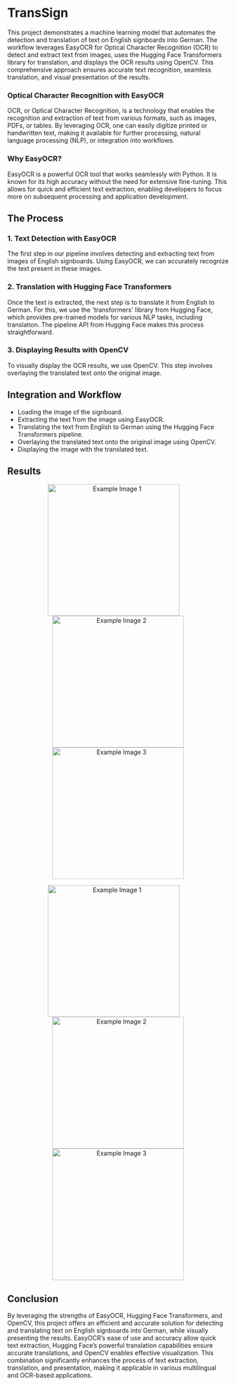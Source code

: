 # TransSign
This project demonstrates a machine learning model that automates the detection and translation of text on English signboards into German. The workflow leverages EasyOCR for Optical Character Recognition (OCR) to detect and extract text from images, uses the Hugging Face Transformers library for translation, and displays the OCR results using OpenCV. This comprehensive approach ensures accurate text recognition, seamless translation, and visual presentation of the results.

### Optical Character Recognition with EasyOCR
OCR, or Optical Character Recognition, is a technology that enables the recognition and extraction of text from various formats, such as images, PDFs, or tables. By leveraging OCR, one can easily digitize printed or handwritten text, making it available for further processing, natural language processing (NLP), or integration into workflows.

### Why EasyOCR?
EasyOCR is a powerful OCR tool that works seamlessly with Python. It is known for its high accuracy without the need for extensive fine-tuning. This allows for quick and efficient text extraction, enabling developers to focus more on subsequent processing and application development.

## The Process
### 1. Text Detection with EasyOCR
The first step in our pipeline involves detecting and extracting text from images of English signboards. Using EasyOCR, we can accurately recognize the text present in these images.
### 2. Translation with Hugging Face Transformers
Once the text is extracted, the next step is to translate it from English to German. For this, we use the 'transformers' library from Hugging Face, which provides pre-trained models for various NLP tasks, including translation. The pipeline API from Hugging Face makes this process straightforward.
### 3. Displaying Results with OpenCV
To visually display the OCR results, we use OpenCV. This step involves overlaying the translated text onto the original image.


## Integration and Workflow
- Loading the image of the signboard.
- Extracting the text from the image using EasyOCR.
- Translating the text from English to German using the Hugging Face Transformers pipeline.
- Overlaying the translated text onto the original image using OpenCV.
- Displaying the image with the translated text.

## Results 

<p align="center">
  <img src="https://github.com/anshsaxena1703/TransSign/assets/92105954/2bf53d92-f95a-40d6-953f-0c16fee58509" alt="Example Image 1" width="300" style="margin-right: 20px;">
  <img src="https://github.com/anshsaxena1703/TransSign/assets/92105954/53afc8c8-b4ae-4b88-a1fb-abe7f21ae88d" alt="Example Image 2" width="300">
  <br>
  <img src="https://github.com/anshsaxena1703/TransSign/assets/92105954/ac9704a2-9213-4cd6-bcc9-2fa2ce917a99" alt="Example Image 3" width="300">
</p>


<p align="center">
  <img src="https://github.com/anshsaxena1703/TransSign/assets/92105954/10ec650c-2d88-41d3-bbf6-2989bf78b11f" alt="Example Image 1" width="300" style="margin-right: 20px;">
  <img src="https://github.com/anshsaxena1703/TransSign/assets/92105954/4edb4c02-61f6-4223-818a-3efa02852813" alt="Example Image 2" width="300">
  <br>
  <img src="https://github.com/anshsaxena1703/TransSign/assets/92105954/9d14f94e-bfe4-4593-81b2-fde308d8375e" alt="Example Image 3" width="300">
</p>

## Conclusion
By leveraging the strengths of EasyOCR, Hugging Face Transformers, and OpenCV, this project offers an efficient and accurate solution for detecting and translating text on English signboards into German, while visually presenting the results. EasyOCR’s ease of use and accuracy allow quick text extraction, Hugging Face’s powerful translation capabilities ensure accurate translations, and OpenCV enables effective visualization. This combination significantly enhances the process of text extraction, translation, and presentation, making it applicable in various multilingual and OCR-based applications.
